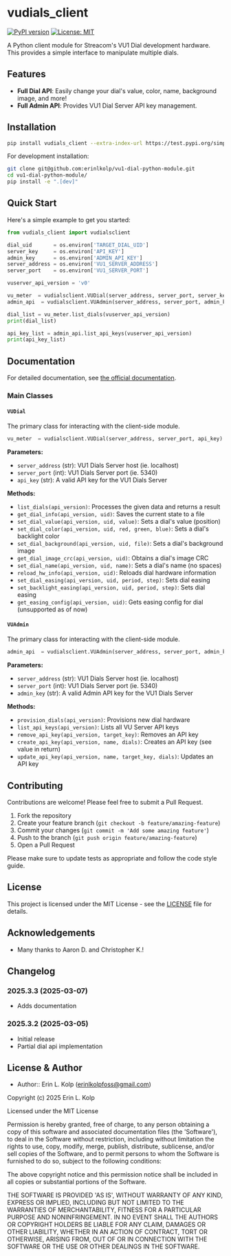 # vudials_client

[![PyPI version](https://badge.fury.io/py/vudials-client.svg)](https://badge.fury.io/py/vudials-client)
[![License: MIT](https://img.shields.io/badge/License-MIT-yellow.svg)](https://opensource.org/licenses/MIT)

A Python client module for Streacom's VU1 Dial development hardware. This provides a simple interface to manipulate multiple dials.

## Features

- **Full Dial API**: Easily change your dial's value, color, name, background image, and more!
- **Full Admin API**: Provides VU1 Dial Server API key management.

## Installation

```bash
pip install vudials_client --extra-index-url https://test.pypi.org/simple/
```

For development installation:

```bash
git clone git@github.com:erinlkolp/vu1-dial-python-module.git
cd vu1-dial-python-module/
pip install -e ".[dev]"
```

## Quick Start

Here's a simple example to get you started:

```python
from vudials_client import vudialsclient

dial_uid       = os.environ['TARGET_DIAL_UID']
server_key     = os.environ['API_KEY']
admin_key      = os.environ['ADMIN_API_KEY']
server_address = os.environ['VU1_SERVER_ADDRESS']
server_port    = os.environ['VU1_SERVER_PORT']

vuserver_api_version = 'v0'

vu_meter  = vudialsclient.VUDial(server_address, server_port, server_key)
admin_api  = vudialsclient.VUAdmin(server_address, server_port, admin_key)

dial_list = vu_meter.list_dials(vuserver_api_version)
print(dial_list)

api_key_list = admin_api.list_api_keys(vuserver_api_version)
print(api_key_list)
```

## Documentation

For detailed documentation, see [the official documentation](https://github.com/erinlkolp/vu1-dial-python-module/blob/main/docs/api.md).

### Main Classes

#### `VUDial`

The primary class for interacting with the client-side module.

```python
vu_meter  = vudialsclient.VUDial(server_address, server_port, api_key)
```

**Parameters:**
- `server_address` (str): VU1 Dials Server host (ie. localhost)
- `server_port` (int): VU1 Dials Server port (ie. 5340)
- `api_key` (str): A valid API key for the VU1 Dials Server

**Methods:**
- `list_dials(api_version)`: Processes the given data and returns a result
- `get_dial_info(api_version, uid)`: Saves the current state to a file
- `set_dial_value(api_version, uid, value)`: Sets a dial's value (position)
- `set_dial_color(api_version, uid, red, green, blue)`: Sets a dial's backlight color
- `set_dial_background(api_version, uid, file)`: Sets a dial's background image
- `get_dial_image_crc(api_version, uid)`: Obtains a dial's image CRC
- `set_dial_name(api_version, uid, name)`: Sets a dial's name (no spaces)
- `reload_hw_info(api_version, uid)`: Reloads dial hardware information
- `set_dial_easing(api_version, uid, period, step)`: Sets dial easing
- `set_backlight_easing(api_version, uid, period, step)`: Sets dial easing
- `get_easing_config(api_version, uid)`: Gets easing config for dial (unsupported as of now)

#### `VUAdmin`

The primary class for interacting with the client-side module.

```python
admin_api  = vudialsclient.VUAdmin(server_address, server_port, admin_key)
```

**Parameters:**
- `server_address` (str): VU1 Dials Server host (ie. localhost)
- `server_port` (int): VU1 Dials Server port (ie. 5340)
- `admin_key` (str): A valid Admin API key for the VU1 Dials Server

**Methods:**
- `provision_dials(api_version)`: Provisions new dial hardware
- `list_api_keys(api_version)`: Lists all VU Server API keys
- `remove_api_key(api_version, target_key)`: Removes an API key
- `create_api_key(api_version, name, dials)`: Creates an API key (see value in return)
- `update_api_key(api_version, name, target_key, dials)`: Updates an API key

## Contributing

Contributions are welcome! Please feel free to submit a Pull Request.

1. Fork the repository
2. Create your feature branch (`git checkout -b feature/amazing-feature`)
3. Commit your changes (`git commit -m 'Add some amazing feature'`)
4. Push to the branch (`git push origin feature/amazing-feature`)
5. Open a Pull Request

Please make sure to update tests as appropriate and follow the code style guide.

## License

This project is licensed under the MIT License - see the [LICENSE](LICENSE) file for details.

## Acknowledgements

- Many thanks to Aaron D. and Christopher K.!

## Changelog

### 2025.3.3 (2025-03-07)
- Adds documentation

### 2025.3.2 (2025-03-05)
- Initial release
- Partial dial api implementation

## License & Author

- Author:: Erin L. Kolp (<erinlkolpfoss@gmail.com>)

Copyright (c) 2025 Erin L. Kolp 

Licensed under the MIT License

Permission is hereby granted, free of charge, to any person obtaining a copy of this software and associated documentation files (the 'Software'), to deal in the Software without restriction, including without limitation the rights to use, copy, modify, merge, publish, distribute, sublicense, and/or sell copies of the Software, and to
permit persons to whom the Software is furnished to do so, subject to the following conditions:

The above copyright notice and this permission notice shall be included in all copies or substantial portions of the Software.

THE SOFTWARE IS PROVIDED 'AS IS', WITHOUT WARRANTY OF ANY KIND, EXPRESS OR IMPLIED, INCLUDING BUT NOT LIMITED TO THE WARRANTIES OF MERCHANTABILITY, FITNESS FOR A PARTICULAR PURPOSE AND NONINFRINGEMENT.  IN NO EVENT SHALL THE AUTHORS OR COPYRIGHT HOLDERS BE LIABLE FOR ANY CLAIM, DAMAGES OR OTHER LIABILITY, WHETHER IN AN ACTION OF CONTRACT, TORT OR OTHERWISE, ARISING FROM, OUT OF OR IN CONNECTION WITH THE SOFTWARE OR THE USE OR OTHER DEALINGS IN THE SOFTWARE.